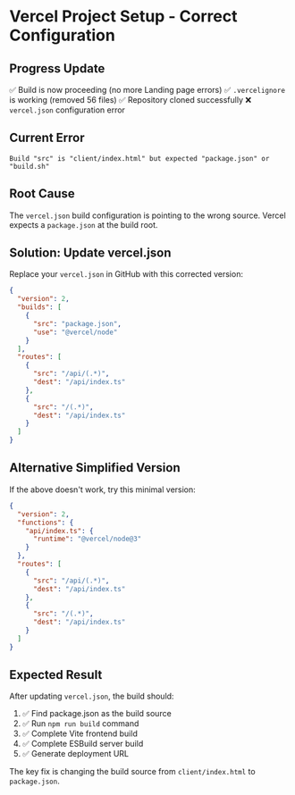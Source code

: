 # Vercel Project Setup - Correct Configuration

## Progress Update
✅ Build is now proceeding (no more Landing page errors)
✅ `.vercelignore` is working (removed 56 files)
✅ Repository cloned successfully
❌ `vercel.json` configuration error

## Current Error
```
Build "src" is "client/index.html" but expected "package.json" or "build.sh"
```

## Root Cause
The `vercel.json` build configuration is pointing to the wrong source. Vercel expects a `package.json` at the build root.

## Solution: Update vercel.json

Replace your `vercel.json` in GitHub with this corrected version:

```json
{
  "version": 2,
  "builds": [
    {
      "src": "package.json",
      "use": "@vercel/node"
    }
  ],
  "routes": [
    {
      "src": "/api/(.*)",
      "dest": "/api/index.ts"
    },
    {
      "src": "/(.*)",
      "dest": "/api/index.ts"
    }
  ]
}
```

## Alternative Simplified Version

If the above doesn't work, try this minimal version:

```json
{
  "version": 2,
  "functions": {
    "api/index.ts": {
      "runtime": "@vercel/node@3"
    }
  },
  "routes": [
    {
      "src": "/api/(.*)",
      "dest": "/api/index.ts"
    },
    {
      "src": "/(.*)",
      "dest": "/api/index.ts"
    }
  ]
}
```

## Expected Result
After updating `vercel.json`, the build should:
1. ✅ Find package.json as the build source
2. ✅ Run `npm run build` command
3. ✅ Complete Vite frontend build
4. ✅ Complete ESBuild server build  
5. ✅ Generate deployment URL

The key fix is changing the build source from `client/index.html` to `package.json`.